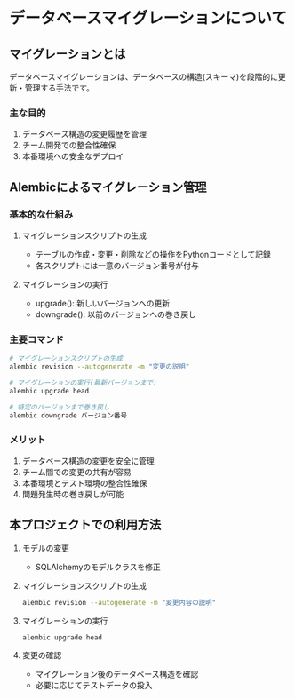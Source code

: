 # データベースマイグレーションについて

## マイグレーションとは
データベースマイグレーションは、データベースの構造(スキーマ)を段階的に更新・管理する手法です。

### 主な目的
1. データベース構造の変更履歴を管理
2. チーム開発での整合性確保
3. 本番環境への安全なデプロイ

## Alembicによるマイグレーション管理

### 基本的な仕組み
1. マイグレーションスクリプトの生成
   - テーブルの作成・変更・削除などの操作をPythonコードとして記録
   - 各スクリプトには一意のバージョン番号が付与

2. マイグレーションの実行
   - upgrade(): 新しいバージョンへの更新
   - downgrade(): 以前のバージョンへの巻き戻し

### 主要コマンド
```bash
# マイグレーションスクリプトの生成
alembic revision --autogenerate -m "変更の説明"

# マイグレーションの実行(最新バージョンまで)
alembic upgrade head

# 特定のバージョンまで巻き戻し
alembic downgrade バージョン番号
```

### メリット
1. データベース構造の変更を安全に管理
2. チーム間での変更の共有が容易
3. 本番環境とテスト環境の整合性確保
4. 問題発生時の巻き戻しが可能

## 本プロジェクトでの利用方法

1. モデルの変更
   - SQLAlchemyのモデルクラスを修正

2. マイグレーションスクリプトの生成
   ```bash
   alembic revision --autogenerate -m "変更内容の説明"
   ```

3. マイグレーションの実行
   ```bash
   alembic upgrade head
   ```

4. 変更の確認
   - マイグレーション後のデータベース構造を確認
   - 必要に応じてテストデータの投入
